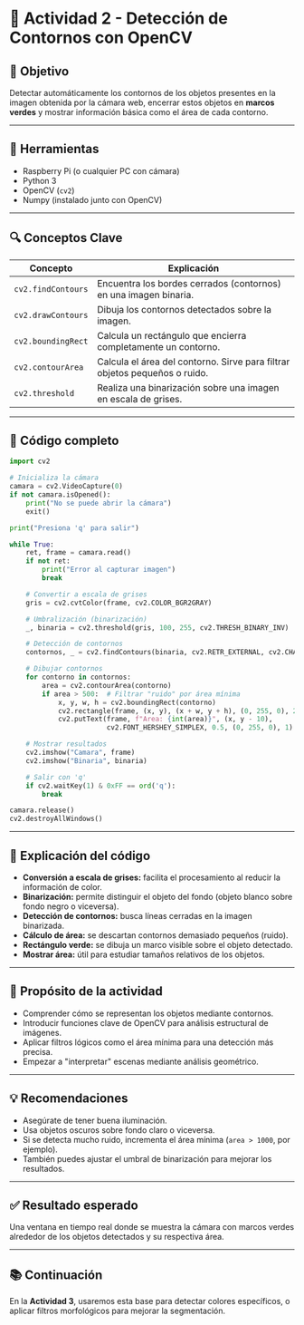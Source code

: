 
# 🧠 Actividad 2 - Detección de Contornos con OpenCV

## 🎯 Objetivo

Detectar automáticamente los contornos de los objetos presentes en la imagen obtenida por la cámara web, encerrar estos objetos en **marcos verdes** y mostrar información básica como el área de cada contorno.

---

## 🧰 Herramientas

- Raspberry Pi (o cualquier PC con cámara)
- Python 3
- OpenCV (`cv2`)
- Numpy (instalado junto con OpenCV)

---

## 🔍 Conceptos Clave

| Concepto             | Explicación |
|----------------------|------------|
| `cv2.findContours`   | Encuentra los bordes cerrados (contornos) en una imagen binaria. |
| `cv2.drawContours`   | Dibuja los contornos detectados sobre la imagen. |
| `cv2.boundingRect`   | Calcula un rectángulo que encierra completamente un contorno. |
| `cv2.contourArea`    | Calcula el área del contorno. Sirve para filtrar objetos pequeños o ruido. |
| `cv2.threshold`      | Realiza una binarización sobre una imagen en escala de grises. |

---

## 🧾 Código completo

```python
import cv2

# Inicializa la cámara
camara = cv2.VideoCapture(0)
if not camara.isOpened():
    print("No se puede abrir la cámara")
    exit()

print("Presiona 'q' para salir")

while True:
    ret, frame = camara.read()
    if not ret:
        print("Error al capturar imagen")
        break

    # Convertir a escala de grises
    gris = cv2.cvtColor(frame, cv2.COLOR_BGR2GRAY)

    # Umbralización (binarización)
    _, binaria = cv2.threshold(gris, 100, 255, cv2.THRESH_BINARY_INV)

    # Detección de contornos
    contornos, _ = cv2.findContours(binaria, cv2.RETR_EXTERNAL, cv2.CHAIN_APPROX_SIMPLE)

    # Dibujar contornos
    for contorno in contornos:
        area = cv2.contourArea(contorno)
        if area > 500:  # Filtrar "ruido" por área mínima
            x, y, w, h = cv2.boundingRect(contorno)
            cv2.rectangle(frame, (x, y), (x + w, y + h), (0, 255, 0), 2)  # Marco verde
            cv2.putText(frame, f"Area: {int(area)}", (x, y - 10),
                        cv2.FONT_HERSHEY_SIMPLEX, 0.5, (0, 255, 0), 1)

    # Mostrar resultados
    cv2.imshow("Camara", frame)
    cv2.imshow("Binaria", binaria)

    # Salir con 'q'
    if cv2.waitKey(1) & 0xFF == ord('q'):
        break

camara.release()
cv2.destroyAllWindows()
```

---

## 🧠 Explicación del código

- **Conversión a escala de grises:** facilita el procesamiento al reducir la información de color.
- **Binarización:** permite distinguir el objeto del fondo (objeto blanco sobre fondo negro o viceversa).
- **Detección de contornos:** busca líneas cerradas en la imagen binarizada.
- **Cálculo de área:** se descartan contornos demasiado pequeños (ruido).
- **Rectángulo verde:** se dibuja un marco visible sobre el objeto detectado.
- **Mostrar área:** útil para estudiar tamaños relativos de los objetos.

---

## 📌 Propósito de la actividad

- Comprender cómo se representan los objetos mediante contornos.
- Introducir funciones clave de OpenCV para análisis estructural de imágenes.
- Aplicar filtros lógicos como el área mínima para una detección más precisa.
- Empezar a "interpretar" escenas mediante análisis geométrico.

---

## 💡 Recomendaciones

- Asegúrate de tener buena iluminación.
- Usa objetos oscuros sobre fondo claro o viceversa.
- Si se detecta mucho ruido, incrementa el área mínima (`area > 1000`, por ejemplo).
- También puedes ajustar el umbral de binarización para mejorar los resultados.

---

## ✅ Resultado esperado

Una ventana en tiempo real donde se muestra la cámara con marcos verdes alrededor de los objetos detectados y su respectiva área.

---

## 📚 Continuación

En la **Actividad 3**, usaremos esta base para detectar colores específicos, o aplicar filtros morfológicos para mejorar la segmentación.

